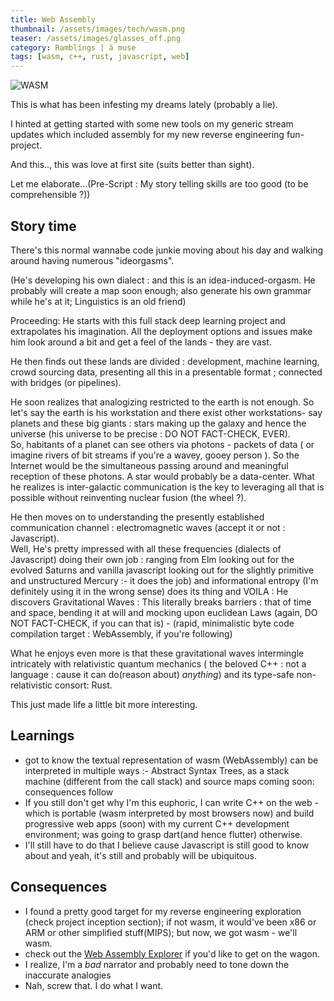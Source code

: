 ```yaml
---
title: Web Assembly
thumbnail: /assets/images/tech/wasm.png
teaser: /assets/images/glasses_off.png
category: Ramblings | à muse
tags: [wasm, c++, rust, javascript, web]
---
```

<img src="{{page.thumbnail}}" align="center" alt="WASM" caption="wasm">

This is what has been infesting my dreams lately (probably a lie).  

I hinted at getting started with some new tools on my generic stream updates which included assembly for my new reverse engineering fun-project.  

And this.., this was love at first site (suits better than sight).  

Let me elaborate...(Pre-Script : My story telling skills are too good (to be comprehensible ?))  

## Story time

There's this normal wannabe code junkie moving about his day and walking around having numerous "ideorgasms".  

(He's developing his own dialect : and this is an idea-induced-orgasm. He probably will create a map soon enough; also generate his own grammar while he's at it; Linguistics is an old friend)  

Proceeding: He starts with this full stack deep learning project and extrapolates his imagination. All the deployment options and issues make him look around a bit and get a feel of the lands - they are vast.   

He then finds out these lands are divided : development, machine learning, crowd sourcing data, presenting all this in a presentable format ; connected with bridges (or pipelines).  

He soon realizes that analogizing restricted to the earth is not enough. So let's say the earth is his workstation and there exist other workstations- say planets and these big giants : stars making up the galaxy and hence the universe (his universe to be precise : DO NOT FACT-CHECK, EVER).  
So, habitants of a planet can see others via photons - packets of data ( or imagine rivers of bit streams if you're a wavey, gooey person ).
So the Internet would be the simultaneous passing around and meaningful reception of these photons. A star would probably be a data-center. What he realizes is inter-galactic communication is the key to leveraging all that is possible without reinventing nuclear fusion (the wheel ?).   

He then moves on to understanding the presently established communication channel : electromagnetic waves (accept it or not : Javascript).  
Well, He's pretty impressed with all these frequencies (dialects of Javascript) doing their own job : ranging from Elm looking out for the evolved Saturns and vanilla javascript looking out for the slightly primitive and unstructured Mercury :- it does the job) and informational entropy (I'm definitely using it in the wrong sense) does its thing and VOILA : He discovers Gravitational Waves : This literally breaks barriers : that of time and space, bending it at will and mocking upon euclidean Laws (again, DO NOT FACT-CHECK, if you can that is) - (rapid, minimalistic byte code compilation target : WebAssembly, if you're following)  

What he enjoys even more is that these gravitational waves intermingle intricately with relativistic quantum mechanics ( the beloved C++ : not a language : cause it can do(reason about) *anything*) and its type-safe non-relativistic consort: Rust.

This just made life a little bit more interesting. 

## Learnings

 - got to know the textual representation of wasm (WebAssembly) can be interpreted in multiple ways :- Abstract Syntax Trees, as a stack machine (different from the call stack) and source maps coming soon: consequences follow
 - If you still don't get why I'm this euphoric, I can write C++ on the web - which is  portable (wasm interpreted by most browsers now) and build progressive web apps (soon) with my current C++ development environment; was going to grasp dart(and hence flutter) otherwise.
 - I'll still have to do that I believe cause Javascript is still good to know about and yeah, it's still and probably will be ubiquitous.

## Consequences

 - I found a pretty good target for my reverse engineering exploration (check project inception section); if not wasm, it would've been x86 or ARM or other simplified stuff(MIPS); but now, we got wasm - we'll wasm.
 - check out the [Web Assembly Explorer](https://mbebenita.github.io/WasmExplorer/) if you'd like to get on the wagon.
 - I realize, I'm a *bad* narrator and probably need to tone down the inaccurate analogies
 - Nah, screw that. I do what I want.
